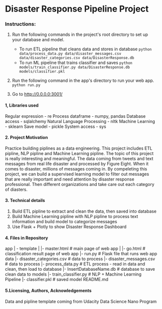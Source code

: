# Disaster Response Pipeline Project

### Instructions:

1. Run the following commands in the project's root directory to set up your database and model.

    - To run ETL pipeline that cleans data and stores in database
        `python data/process_data.py data/disaster_messages.csv data/disaster_categories.csv data/DisasterResponse.db`
    - To run ML pipeline that trains classifier and saves
        `python models/train_classifier.py data/DisasterResponse.db models/classifier.pkl`
2. Run the following command in the app's directory to run your web app.
    `python run.py`
3. Go to http://0.0.0.0:3001/



#### 1, Libraries used
Regular expression - re
Process dataframe - numpy, pandas
Database access - sqlalchemy
Natural Language Processing - nltk
Machine Learning - sklearn
Save model - pickle
System access - sys


#### 2. Project Motivation 

​Practice building piplines as a data engineering. This project includes ETL pipline, NLP pipline and Machine Learning pipline. 
The topic of this project is really interesting and meaningful. The data coming from tweets and text messages from real life disaster and processed by Figure Eight. When it comes to disaster, millions of messages coming in. By compeleting this project, we can build a supervised learning model to filter out messages that are really important and need attention by disaster response professional. Then different organizations and take care out each category of diasters. 


#### 3. Technical details 

1. Build ETL pipline to extract and clean the data, then saved into database
2. Build Machine Learning pipline with NLP pipline to process text information and build model to categorize messages
3. Use Flask + Plotly to show Disaster Response Dashboard


#### 4. Files in Repository
app
| - template
| |- master.html # main page of web app
| |- go.html # classification result page of web app
|- run.py # Flask file that runs web app
data
|- disaster_categories.csv # data to process
|- disaster_messages.csv # data to process
|- process_data.py # ETL process - read in data and clean, then load to database
|- InsertDatabaseName.db # database to save clean data to
models
|- train_classifier.py # NLP + Machine Learning Pipeline
|- classifier.pkl # saved model
README.md



#### 5.Licensing, Authors, Acknowledgements 

Data and pipline template coming from Udacity Data Science Nano Program

